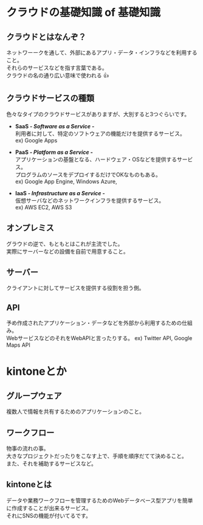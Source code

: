 # クラウドの基礎知識 of 基礎知識

## クラウドとはなんぞ？

 ネットワーークを通して、外部にあるアプリ・データ・インフラなどを利用すること。  
 それらのサービスなどを指す言葉である。  
 クラウドの名の通り広い意味で使われる :+1:

## クラウドサービスの種類

 色々なタイプのクラウドサービスがありますが、大別すると3つぐらいです。

 * __SaaS *- Software as a Service -*__  
  利用者に対して、特定のソフトウェアの機能だけを提供するサービス。  
  ex) Google Apps

 * __PaaS *- Platform as a Service -*__  
  アプリケーションの基盤となる、ハードウェア・OSなどを提供するサービス。  
  プログラムのソースをデプロイするだけでOKなものもある。  
  ex) Google App Engine, Windows Azure,

 * __IaaS *- Infrastructure as a Service -*__  
  仮想サーバなどのネットワークインフラを提供するサービス。  
  ex) AWS EC2, AWS S3

## オンプレミス

 グラウドの逆で、もともとはこれが主流でした。  
 実際にサーバーなどの設備を自前で用意すること。

## サーバー

 クライアントに対してサービスを提供する役割を担う側。

## API

 予め作成されたアプリケーション・データなどを外部から利用するための仕組み。  
 WebサービスなどのそれをWebAPIと言ったりする。
 ex) Twitter API, Google Maps API

# kintoneとか

## グループウェア

 複数人で情報を共有するためのアプリケーションのこと。

## ワークフロー

 物事の流れの事。  
 大きなプロジェクトだったりをこなす上で、手順を順序だてて決めること。  
 また、それを補助するサービスなど。

## kintoneとは

 データや業務ワークフローを管理するためのWebデータベース型アプリを簡単に作成することが出来るサービス。  
 それにSNSの機能が付いてるです。
